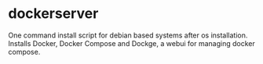 # dockerserver
One command install script for debian based systems after os installation. Installs Docker, Docker Compose and Dockge, a webui for managing docker compose.

